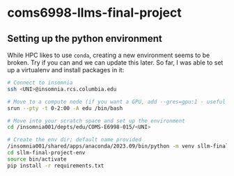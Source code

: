 # coms6998-llms-final-project

## Setting up the python environment
While HPC likes to use `conda`, creating a new environment seems to be broken. Try if you can and we can update this later.
So far, I was able to set up a virtualenv and install packages in it:

```sh
# Connect to insomnia
ssh <UNI>@insomnia.rcs.columbia.edu

# Move to a compute node (if you want a GPU, add --gres=gpu:1 - useful if you want to use things like nvidia-smi)
srun --pty -t 0-2:00 -A edu /bin/bash

# Move into your scratch space and set up the environment
cd /insomnia001/depts/edu/COMS-E6998-015/<UNI>

# Create the env dir; default name provided
/insomnia001/shared/apps/anaconda/2023.09/bin/python -m venv sllm-final-project-env
cd sllm-final-project-env
source bin/activate
pip install -r requirements.txt
```
